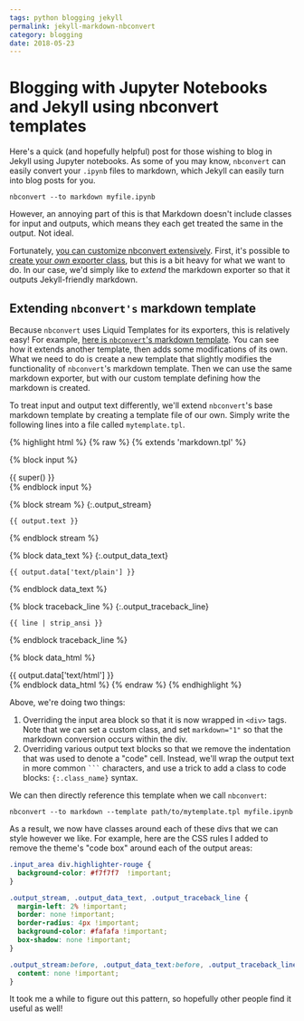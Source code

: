```yaml
---
tags: python blogging jekyll
permalink: jekyll-markdown-nbconvert
category: blogging
date: 2018-05-23
---
```


# Blogging with Jupyter Notebooks and Jekyll using nbconvert templates

Here's a quick (and hopefully helpful) post for those wishing to blog in
Jekyll using Jupyter notebooks. As some of you may know, `nbconvert` can
easily convert your `.ipynb` files to markdown, which Jekyll can easily
turn into blog posts for you.

```
nbconvert --to markdown myfile.ipynb
```

However, an annoying part of this is that Markdown doesn't include classes
for input and outputs, which means they each get treated the same in the
output. Not ideal.

Fortunately, [you can customize nbconvert extensively](https://nbconvert.readthedocs.io/en/latest/external_exporters.html).
First, it's possible to [create your *own* exporter class](https://nbconvert.readthedocs.io/en/latest/external_exporters.html#writing-a-custom-exporter), but this is a bit heavy for what we want to do. In our case, we'd
simply like to _extend_ the markdown exporter so that it outputs Jekyll-friendly
markdown.

## Extending `nbconvert's` markdown template

Because `nbconvert` uses Liquid Templates for its exporters, this is
relatively easy! For example,
[here is `nbconvert`'s markdown template](https://github.com/jupyter/nbconvert/blob/master/nbconvert/templates/markdown.tpl).
You can see how it extends another template, then adds some modifications of
its own. What we need to do is create a new template that slightly modifies
the functionality of `nbconvert`'s markdown template. Then we can use the same
markdown exporter, but with our custom template defining how the markdown is
created.

To treat input and output text differently, we'll extend `nbconvert`'s base
markdown template by creating a template file of our own. Simply write the
following lines into a file called `mytemplate.tpl`.

{% highlight html %}
{% raw %}
  {% extends 'markdown.tpl' %}

  <!-- Add Div for input area -->
  {% block input %}
  <div class="input_area" markdown="1">
  {{ super() }}
  </div>
  {% endblock input %}

  <!-- Remove indentations for output text and add div classes  -->
  {% block stream %}
  {:.output_stream}
  ```
  {{ output.text }}
  ```
  {% endblock stream %}


  {% block data_text %}
  {:.output_data_text}
  ```
  {{ output.data['text/plain'] }}
  ```
  {% endblock data_text %}


  {% block traceback_line  %}
  {:.output_traceback_line}
  ```
  {{ line | strip_ansi }}
  ```
  {% endblock traceback_line  %}

  <!-- Tell Jekyll not to render HTML output blocks as markdown -->
  {% block data_html %}
  <div markdown="0">
  {{ output.data['text/html'] }}
  </div>
  {% endblock data_html %}
{% endraw %}
{% endhighlight %}

Above, we're doing two things:

1. Overriding the input area block so that it is now wrapped in `<div>` tags.
   Note that we can set a custom class, and set `markdown="1"` so that the
   markdown conversion occurs within the div.
2. Overriding various output text blocks so that we remove the indentation
   that was used to denote a "code" cell. Instead, we'll wrap the output text
   in more common ```` ``` ```` characters, and use a trick to add a class to
   code blocks: `{:.class_name}` syntax.

We can then directly reference this template when we call `nbconvert`:

```
nbconvert --to markdown --template path/to/mytemplate.tpl myfile.ipynb
```

As a result, we now have classes around each of these divs that we can style
however we like. For example, here are the CSS rules I added to remove the
theme's "code box" around each of the output areas:

```css
.input_area div.highlighter-rouge {
  background-color: #f7f7f7  !important;
}

.output_stream, .output_data_text, .output_traceback_line {
  margin-left: 2% !important;
  border: none !important;
  border-radius: 4px !important;
  background-color: #fafafa !important;
  box-shadow: none !important;
}

.output_stream:before, .output_data_text:before, .output_traceback_line:before{
  content: none !important;
}
```

It took me a while to figure out this pattern, so hopefully other people find
it useful as well!
